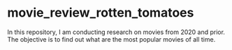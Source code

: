 # movie_review_rotten_tomatoes
In this repository, I am conducting research on movies from 2020 and prior. The objective is to find out what are the most popular movies of all time.
